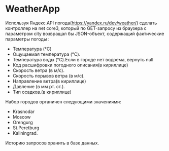 # WeatherApp
Используя Яндекс.API погода(https://yandex.ru/dev/weather/) сделать контроллер на net core3, который по GET-запросу из браузера с параметром city возвращал бы JSON-объект, содержащий фактические параметры погоды :
- Температура (°C)
- Ощущаемая температура (°C).
- Температура воды (°C).Если в городе нет водоема, вернуть null
- Код расшифровки погодного описания(в кириллице)
- Скорость ветра (в м/с).
- Скорость порывов ветра (в м/с).
- Направление ветра(в кириллице)
- Давление (в мм рт. ст.).
- Тип осадков.(в кириллице)

Набор городов органичен следующими значениями:
- Krasnodar
- Moscow
- Orengurg
- St.Peretburg
- Kaliningrad.

Историю запросов хранить в базе данных.
